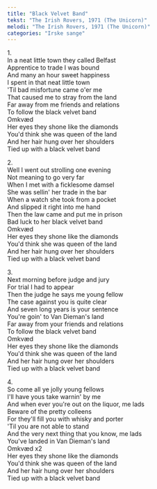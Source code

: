```yaml
---
title: "Black Velvet Band"
tekst: "The Irish Rovers, 1971 (The Unicorn)"
melodi: "The Irish Rovers, 1971 (The Unicorn)"
categories: "Irske sange"
---
```

1\.\
In a neat little town they called Belfast<br>
Apprentice to trade I was bound<br>
And many an hour sweet happiness<br>
I spent in that neat little town<br>
'Til bad misfortune came o'er me<br>
That caused me to stray from the land<br>
Far away from me friends and relations<br>
To follow the black velvet band<br>
Omkvæd<br>
Her eyes they shone like the diamonds<br>
You'd think she was queen of the land<br>
And her hair hung over her shoulders<br>
Tied up with a black velvet band<br>

2\.\
Well I went out strolling one evening<br>
Not meaning to go very far<br>
When I met with a ficklesome damsel<br>
She was sellin' her trade in the bar<br>
When a watch she took from a pocket<br>
And slipped it right into me hand<br>
Then the law came and put me in prison<br>
Bad luck to her black velvet band<br>
Omkvæd<br>
Her eyes they shone like the diamonds<br>
You'd think she was queen of the land<br>
And her hair hung over her shoulders<br>
Tied up with a black velvet band<br>

3\.\
Next morning before judge and jury<br>
For trial I had to appear<br>
Then the judge he says me young fellow<br>
The case against you is quite clear<br>
And seven long years is your sentence<br>
You're goin' to Van Dieman's land<br>
Far away from your friends and relations<br>
To follow the black velvet band<br>
Omkvæd<br>
Her eyes they shone like the diamonds<br>
You'd think she was queen of the land<br>
And her hair hung over her shoulders<br>
Tied up with a black velvet band<br>

4\.\
So come all ye jolly young fellows<br>
I'll have yous take warnin' by me<br>
And when ever you're out on the liquor, me lads<br>
Beware of the pretty colleens<br>
For they'll fill you with whisky and porter<br>
'Til you are not able to stand<br>
And the very next thing that you know, me lads<br>
You've landed in Van Dieman's land<br>
Omkvæd x2<br>
Her eyes they shone like the diamonds<br>
You'd think she was queen of the land<br>
And her hair hung over her shoulders<br>
Tied up with a black velvet band<br>

